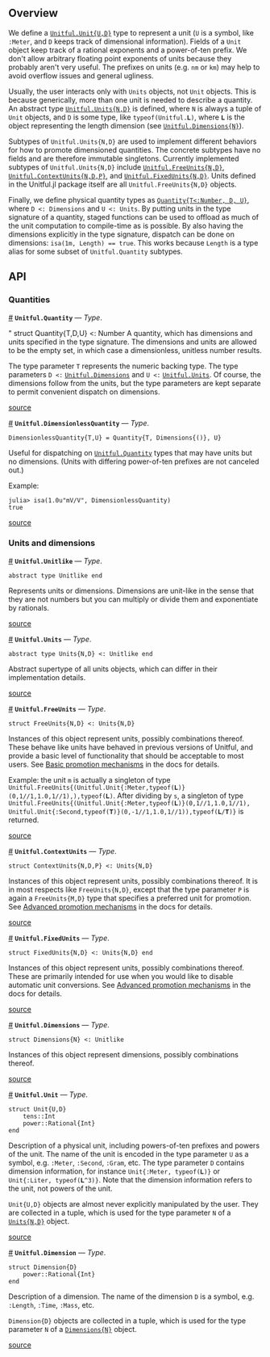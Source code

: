 


<a id='Overview-1'></a>

## Overview


We define a [`Unitful.Unit{U,D}`](types.md#Unitful.Unit) type to represent a unit (`U` is a symbol, like `:Meter`, and `D` keeps track of dimensional information). Fields of a `Unit` object keep track of a rational exponents and a power-of-ten prefix. We don't allow arbitrary floating point exponents of units because they probably aren't very useful. The prefixes on units (e.g. `nm` or `km`) may help to avoid overflow issues and general ugliness.


Usually, the user interacts only with `Units` objects, not `Unit` objects. This is because generically, more than one unit is needed to describe a quantity. An abstract type [`Unitful.Units{N,D}`](types.md#Unitful.Units) is defined, where `N` is always a tuple of `Unit` objects, and `D` is some type, like `typeof(Unitful.𝐋)`, where `𝐋` is the object representing the length dimension (see [`Unitful.Dimensions{N}`](types.md#Unitful.Dimensions)).


Subtypes of `Unitful.Units{N,D}` are used to implement different behaviors for how to promote dimensioned quantities. The concrete subtypes have no fields and are therefore immutable singletons. Currently implemented subtypes of `Unitful.Units{N,D}` include [`Unitful.FreeUnits{N,D}`](types.md#Unitful.FreeUnits), [`Unitful.ContextUnits{N,D,P}`](types.md#Unitful.ContextUnits), and [`Unitful.FixedUnits{N,D}`](types.md#Unitful.FixedUnits). Units defined in the Unitful.jl package itself are all `Unitful.FreeUnits{N,D}` objects.


Finally, we define physical quantity types as [`Quantity{T<:Number, D, U}`](types.md#Unitful.Quantity), where `D <: Dimensions` and `U <: Units`. By putting units in the type signature of a quantity, staged functions can be used to offload as much of the unit computation to compile-time as is possible. By also having the dimensions explicitly in the type signature, dispatch can be done on dimensions: `isa(1m, Length) == true`. This works because `Length` is a type alias for some subset of `Unitful.Quantity` subtypes.


<a id='API-1'></a>

## API


<a id='Quantities-1'></a>

### Quantities

<a id='Unitful.Quantity' href='#Unitful.Quantity'>#</a>
**`Unitful.Quantity`** &mdash; *Type*.



"     struct Quantity{T,D,U} <: Number A quantity, which has dimensions and units specified in the type signature. The dimensions and units are allowed to be the empty set, in which case a dimensionless, unitless number results.

The type parameter `T` represents the numeric backing type. The type parameters `D <:` [`Unitful.Dimensions`](types.md#Unitful.Dimensions) and `U <:` [`Unitful.Units`](types.md#Unitful.Units). Of course, the dimensions follow from the units, but the type parameters are kept separate to permit convenient dispatch on dimensions.


<a target='_blank' href='https://github.com/ajkeller34/Unitful.jl/tree/36aa3a56bb77b57fbcf36ad89a3d779e0584dea2/src/types.jl#L104-L116' class='documenter-source'>source</a><br>

<a id='Unitful.DimensionlessQuantity' href='#Unitful.DimensionlessQuantity'>#</a>
**`Unitful.DimensionlessQuantity`** &mdash; *Type*.



```
DimensionlessQuantity{T,U} = Quantity{T, Dimensions{()}, U}
```

Useful for dispatching on [`Unitful.Quantity`](types.md#Unitful.Quantity) types that may have units but no dimensions. (Units with differing power-of-ten prefixes are not canceled out.)

Example:

```julia-repl
julia> isa(1.0u"mV/V", DimensionlessQuantity)
true
```


<a target='_blank' href='https://github.com/ajkeller34/Unitful.jl/tree/36aa3a56bb77b57fbcf36ad89a3d779e0584dea2/src/types.jl#L122-L133' class='documenter-source'>source</a><br>


<a id='Units-and-dimensions-1'></a>

### Units and dimensions

<a id='Unitful.Unitlike' href='#Unitful.Unitlike'>#</a>
**`Unitful.Unitlike`** &mdash; *Type*.



```
abstract type Unitlike end
```

Represents units or dimensions. Dimensions are unit-like in the sense that they are not numbers but you can multiply or divide them and exponentiate by rationals.


<a target='_blank' href='https://github.com/ajkeller34/Unitful.jl/tree/36aa3a56bb77b57fbcf36ad89a3d779e0584dea2/src/types.jl#L2-L6' class='documenter-source'>source</a><br>

<a id='Unitful.Units' href='#Unitful.Units'>#</a>
**`Unitful.Units`** &mdash; *Type*.



```
abstract type Units{N,D} <: Unitlike end
```

Abstract supertype of all units objects, which can differ in their implementation details.


<a target='_blank' href='https://github.com/ajkeller34/Unitful.jl/tree/36aa3a56bb77b57fbcf36ad89a3d779e0584dea2/src/types.jl#L56-L59' class='documenter-source'>source</a><br>

<a id='Unitful.FreeUnits' href='#Unitful.FreeUnits'>#</a>
**`Unitful.FreeUnits`** &mdash; *Type*.



```
struct FreeUnits{N,D} <: Units{N,D}
```

Instances of this object represent units, possibly combinations thereof. These behave like units have behaved in previous versions of Unitful, and provide a basic level of functionality that should be acceptable to most users. See [Basic promotion mechanisms](conversion.md#Basic-promotion-mechanisms-1) in the docs for details.

Example: the unit `m` is actually a singleton of type `Unitful.FreeUnits{(Unitful.Unit{:Meter,typeof(𝐋)}(0,1//1,1.0,1//1),),typeof(𝐋)`. After dividing by `s`, a singleton of type `Unitful.FreeUnits{(Unitful.Unit{:Meter,typeof(𝐋)}(0,1//1,1.0,1//1), Unitful.Unit{:Second,typeof(𝐓)}(0,-1//1,1.0,1//1)),typeof(𝐋/𝐓)}` is returned.


<a target='_blank' href='https://github.com/ajkeller34/Unitful.jl/tree/36aa3a56bb77b57fbcf36ad89a3d779e0584dea2/src/types.jl#L62-L74' class='documenter-source'>source</a><br>

<a id='Unitful.ContextUnits' href='#Unitful.ContextUnits'>#</a>
**`Unitful.ContextUnits`** &mdash; *Type*.



```
struct ContextUnits{N,D,P} <: Units{N,D}
```

Instances of this object represent units, possibly combinations thereof. It is in most respects like `FreeUnits{N,D}`, except that the type parameter `P` is again a `FreeUnits{M,D}` type that specifies a preferred unit for promotion. See [Advanced promotion mechanisms](conversion.md#Advanced-promotion-mechanisms-1) in the docs for details.


<a target='_blank' href='https://github.com/ajkeller34/Unitful.jl/tree/36aa3a56bb77b57fbcf36ad89a3d779e0584dea2/src/types.jl#L80-L86' class='documenter-source'>source</a><br>

<a id='Unitful.FixedUnits' href='#Unitful.FixedUnits'>#</a>
**`Unitful.FixedUnits`** &mdash; *Type*.



```
struct FixedUnits{N,D} <: Units{N,D} end
```

Instances of this object represent units, possibly combinations thereof. These are primarily intended for use when you would like to disable automatic unit conversions. See [Advanced promotion mechanisms](conversion.md#Advanced-promotion-mechanisms-1) in the docs for details.


<a target='_blank' href='https://github.com/ajkeller34/Unitful.jl/tree/36aa3a56bb77b57fbcf36ad89a3d779e0584dea2/src/types.jl#L95-L100' class='documenter-source'>source</a><br>

<a id='Unitful.Dimensions' href='#Unitful.Dimensions'>#</a>
**`Unitful.Dimensions`** &mdash; *Type*.



```
struct Dimensions{N} <: Unitlike
```

Instances of this object represent dimensions, possibly combinations thereof.


<a target='_blank' href='https://github.com/ajkeller34/Unitful.jl/tree/36aa3a56bb77b57fbcf36ad89a3d779e0584dea2/src/types.jl#L25-L28' class='documenter-source'>source</a><br>

<a id='Unitful.Unit' href='#Unitful.Unit'>#</a>
**`Unitful.Unit`** &mdash; *Type*.



```
struct Unit{U,D}
    tens::Int
    power::Rational{Int}
end
```

Description of a physical unit, including powers-of-ten prefixes and powers of the unit. The name of the unit is encoded in the type parameter `U` as a symbol, e.g. `:Meter`, `:Second`, `:Gram`, etc. The type parameter `D` contains dimension information, for instance `Unit{:Meter, typeof(𝐋)}` or `Unit{:Liter, typeof(𝐋^3)}`. Note that the dimension information refers to the unit, not powers of the unit.

`Unit{U,D}` objects are almost never explicitly manipulated by the user. They are collected in a tuple, which is used for the type parameter `N` of a [`Units{N,D}`](types.md#Unitful.Units) object.


<a target='_blank' href='https://github.com/ajkeller34/Unitful.jl/tree/36aa3a56bb77b57fbcf36ad89a3d779e0584dea2/src/types.jl#L32-L46' class='documenter-source'>source</a><br>

<a id='Unitful.Dimension' href='#Unitful.Dimension'>#</a>
**`Unitful.Dimension`** &mdash; *Type*.



```
struct Dimension{D}
    power::Rational{Int}
end
```

Description of a dimension. The name of the dimension `D` is a symbol, e.g. `:Length`, `:Time`, `:Mass`, etc.

`Dimension{D}` objects are collected in a tuple, which is used for the type parameter `N` of a [`Dimensions{N}`](types.md#Unitful.Dimensions) object.


<a target='_blank' href='https://github.com/ajkeller34/Unitful.jl/tree/36aa3a56bb77b57fbcf36ad89a3d779e0584dea2/src/types.jl#L9-L18' class='documenter-source'>source</a><br>

